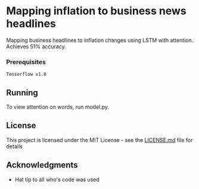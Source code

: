 # Mapping inflation to business news headlines

Mapping business headlines to inflation changes using LSTM with attention. Achieves 51% accuracy.


### Prerequisites


```
Tensorflow v1.0
```


## Running 

To view attention on words, run model.py.

## License

This project is licensed under the MIT License - see the [LICENSE.md](LICENSE.md) file for details

## Acknowledgments

* Hat tip to all who's code was used
